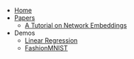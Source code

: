 <!-- docs/_sidebar.md -->

* [Home](README.md)
* [Papers](papers/README.md)
  * [A Tutorial on Network Embeddings](papers/1808.02590.md)
* Demos
  * [Linear Regression](demos/linear.md)
  * [FashionMNIST](demos/mnist.md)
